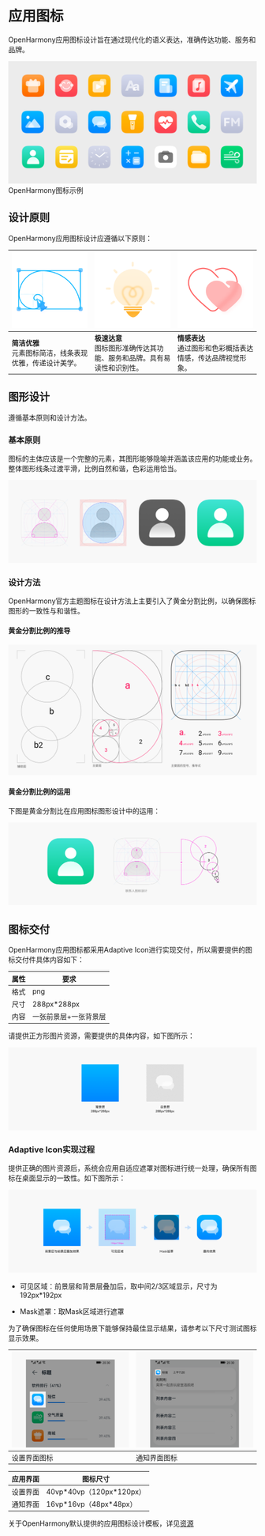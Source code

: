 # 应用图标

OpenHarmony应用图标设计旨在通过现代化的语义表达，准确传达功能、服务和品牌。

![画板xhdpi](figures/画板xhdpi.png)
OpenHarmony图标示例  



## 设计原则

OpenHarmony应用图标设计应遵循以下原则：

  |![简洁优雅@2x](figures/简洁优雅@2x.png) |![极速达意](figures/极速达意.png) | ![情感表达](figures/情感表达.png) |
| -------- | -------- | -------- |
| **简洁优雅**<br>元素图标简洁，线条表现优雅，传递设计美学。 | **极速达意** <br>图标图形准确传达其功能、服务和品牌。具有易读性和识别性。| **情感表达**<br>通过图形和色彩概括表达情感，传达品牌视觉形象。  | 



## 图形设计

遵循基本原则和设计方法。


### 基本原则

图标的主体应该是一个完整的元素，其图形能够隐喻并涵盖该应用的功能或业务。整体图形线条过渡平滑，比例自然和谐，色彩运用恰当。

![画板01xhdpi](figures/画板01xhdpi.png)


### 设计方法

OpenHarmony官方主题图标在设计方法上主要引入了黄金分割比例，以确保图标图形的一致性与和谐性。


#### 黄金分割比例的推导

![黄金分割比](figures/黄金分割比.png)


#### 黄金分割比例的运用

下图是黄金分割比在应用图标图形设计中的运用：

![画板02xhdpi](figures/画板02xhdpi.png)


## 图标交付

OpenHarmony应用图标都采用Adaptive Icon进行实现交付，所以需要提供的图标交付件具体内容如下：

  | 属性 | 要求 | 
| -------- | -------- |
| 格式 | png | 
| 尺寸 | 288px\*288px | 
| 内容 | 一张前景层+一张背景层 | 

请提供正方形图片资源，需要提供的具体内容，如下图所示：

![adaptive icon](figures/zh-cn_image_0000001600905394.png)


### Adaptive Icon实现过程

提供正确的图片资源后，系统会应用自适应遮罩对图标进行统一处理，确保所有图标在桌面显示的一致性。如下图所示：

![分层图标](figures/分层图标.png)

- 可见区域：前景层和背景层叠加后，取中间2/3区域显示，尺寸为   192px\*192px

- Mask遮罩：取Mask区域进行遮罩

为了确保图标在任何使用场景下能够保持最佳显示结果，请参考以下尺寸测试图标显示效果。

  | ![zh-cn_image_0000001650549569.png](figures/zh-cn_image_0000001650549569.png) | ![zh-cn_image_0000001650467121.png](figures/zh-cn_image_0000001650467121.png)|
| -------- | -------- |
| 设置界面图标 | 通知界面图标 | 

  | 应用界面 | 图标尺寸 | 
| -------- | -------- |
| 设置界面 | 40vp\*40vp（120px\*120px） | 
| 通知界面 | 16vp\*16vp（48px\*48px） | 


关于OpenHarmony默认提供的应用图标设计模板，详见[资源](design-resources.md)
